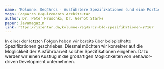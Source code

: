 ```yaml
---
name: "Kolumne: Req4Arcs - Ausführbare Spezifikationen (und eine Portion BDD)"
tags: Req4Arcs Requirements Architektur
author: Dr. Peter Hruschka, Dr. Gernot Starke
paper: Javamagazin
link: https://jaxenter.de/kolumne-req4arcs-bdd-spezifikationen-87167
---
```

In einer der letzten Folgen haben wir bereits über beispielhafte
Spezifikationen geschrieben. Diesmal möchten wir konrekter auf die Möglichkeit der Ausführbarkeit solcher Spezifikationen eingehen. 
Dazu werden wir einen Ausflug in die großartigen Möglichkeiten von Behavior-driven Development unternehmen.